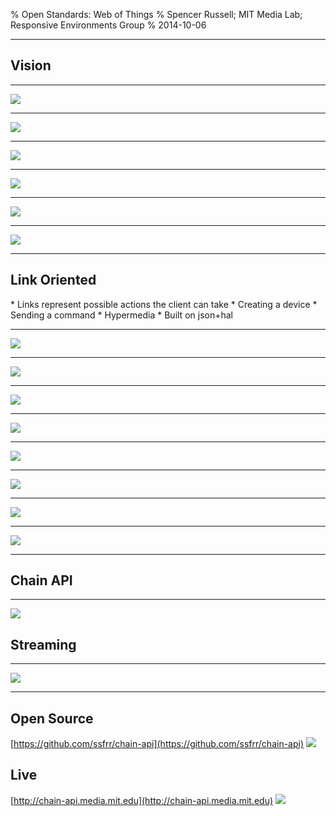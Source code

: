 % Open Standards: Web of Things
% Spencer Russell; MIT Media Lab; Responsive Environments Group
% 2014-10-06

---

## Vision

---

![](vision_1.svg)

---

![](vision_2.svg)

---

![](vision_3.svg)

---

![](vision_4.svg)

---

![](vision_5.svg)

---

![](vision_6.svg)

---

Link Oriented
-------------

<div class="notes">
* Links represent possible actions the client can take
    * Creating a device
    * Sending a command
* Hypermedia
* Built on json+hal
</div>

---

![](resource_relations.svg)

---

![](vision_6.svg)

---

![](search_1.svg)

---

![](search_2.svg)

---

![](search_3.svg)

---

![](search_4.svg)

---

![](search_5.svg)

---

![](search_6.svg)

---

## Chain API

---

![](scope2.svg)


Streaming
---------

---

![](streaming.svg)

---

Open Source
-----------

[https://github.com/ssfrr/chain-api](https://github.com/ssfrr/chain-api)
![](github_screen.png)

Live
----

[http://chain-api.media.mit.edu](http://chain-api.media.mit.edu)
![](chain_screen.png)
